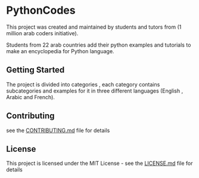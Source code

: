 # PythonCodes

This project was created and maintained by students and tutors from (1 million arab coders initiative).

Students from 22 arab countries add their python examples and tutorials to make an encyclopedia for Python language.

## Getting Started

The project is divided into categories , each category contains subcategories and examples for it in three different languages (English , Arabic and French).



## Contributing
see the [CONTRIBUTING.md](CONTRIBUTING.md) file for details



## License

This project is licensed under the MIT License - see the [LICENSE.md](LICENSE.md) file for details


